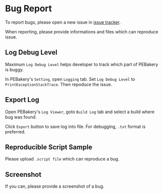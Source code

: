 # Bug Report

To report bugs, please open a new issue in [issue tracker](https://github.com/ied206/PEBakery/issues).

When reporting, please provide informations and files which can reproduce issue.

## Log Debug Level

Maximum `Log Debug Level` helps developer to track which part of PEBakery is buggy.

In PEBakery's `Setting`, open `Logging` tab. Set `Log Debug Level` to `PrintExceptionStackTrace`. Then repoduce the issue.

## Export Log

Open PEBakery's `Log Viewer`, goto `Build Log` tab and select a build where bug was found.

Click `Export` button to save log into file. For debugging, `.txt` format is preferred.

## Reproducible Script Sample

Please upload `.script file` which can reproduce a bug.

## Screenshot

If you can, please provide a screenshot of a bug.
